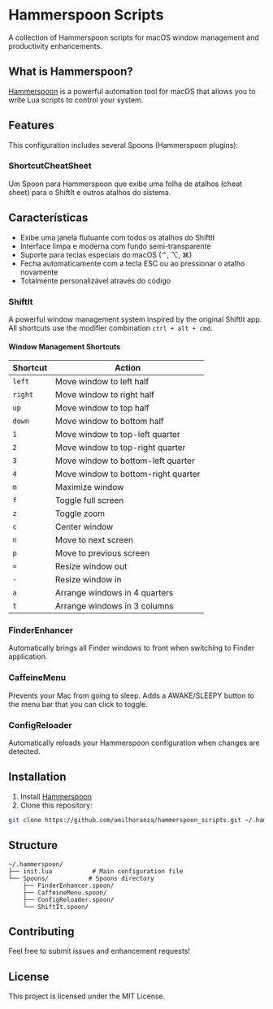 # Hammerspoon Scripts

A collection of Hammerspoon scripts for macOS window management and productivity enhancements.

## What is Hammerspoon?

[Hammerspoon](https://www.hammerspoon.org/) is a powerful automation tool for macOS that allows you to write Lua scripts to control your system.

## Features

This configuration includes several Spoons (Hammerspoon plugins):

### ShortcutCheatSheet

Um Spoon para Hammerspoon que exibe uma folha de atalhos (cheat sheet) para o ShiftIt e outros atalhos do sistema.

## Características

- Exibe uma janela flutuante com todos os atalhos do ShiftIt
- Interface limpa e moderna com fundo semi-transparente
- Suporte para teclas especiais do macOS (⌃, ⌥, ⌘)
- Fecha automaticamente com a tecla ESC ou ao pressionar o atalho novamente
- Totalmente personalizável através do código

### ShiftIt

A powerful window management system inspired by the original ShiftIt app. All shortcuts use the modifier combination `ctrl + alt + cmd`.

#### Window Management Shortcuts

| Shortcut | Action                              |
| -------- | ----------------------------------- |
| `left`   | Move window to left half            |
| `right`  | Move window to right half           |
| `up`     | Move window to top half             |
| `down`   | Move window to bottom half          |
| `1`      | Move window to top-left quarter     |
| `2`      | Move window to top-right quarter    |
| `3`      | Move window to bottom-left quarter  |
| `4`      | Move window to bottom-right quarter |
| `m`      | Maximize window                     |
| `f`      | Toggle full screen                  |
| `z`      | Toggle zoom                         |
| `c`      | Center window                       |
| `n`      | Move to next screen                 |
| `p`      | Move to previous screen             |
| `=`      | Resize window out                   |
| `-`      | Resize window in                    |
| `a`      | Arrange windows in 4 quarters       |
| `t`      | Arrange windows in 3 columns        |

### FinderEnhancer

Automatically brings all Finder windows to front when switching to Finder application.

### CaffeineMenu

Prevents your Mac from going to sleep. Adds a AWAKE/SLEEPY button to the menu bar that you can click to toggle.

### ConfigReloader

Automatically reloads your Hammerspoon configuration when changes are detected.

## Installation

1. Install [Hammerspoon](https://www.hammerspoon.org/)
2. Clone this repository:

```bash
git clone https://github.com/amilhoranza/hammerspoon_scripts.git ~/.hammerspoon
```

## Structure

```
~/.hammerspoon/
├── init.lua           # Main configuration file
└── Spoons/           # Spoons directory
    ├── FinderEnhancer.spoon/
    ├── CaffeineMenu.spoon/
    ├── ConfigReloader.spoon/
    └── ShiftIt.spoon/
```

## Contributing

Feel free to submit issues and enhancement requests!

## License

This project is licensed under the MIT License.
